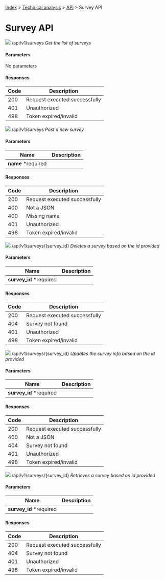 [Index](../../../../README.md) > [Technical analysis](../README.md) > [API](README.md) > Survey API

# Survey API

![](https://img.shields.io/badge/GET-informational?style=flat) /api/v1/surveys *Get the list of surveys*

#### Parameters

No parameters

#### Responses

| Code | Description |
| - | - |
| 200 | Request executed successfully |
| 401 | Unauthorized |
| 498 | Token expired/invalid |

![](https://img.shields.io/badge/POST-informational?style=flat&color=2bbc8a) /api/v1/surveys *Post a new survey*

#### Parameters

| Name | Description |
| - | - |
| **name** *required ||

#### Responses

| Code | Description |
| - | - |
| 200 | Request executed successfully |
| 400 | Not a JSON |
| 400 | Missing name |
| 401 | Unauthorized |
| 498 | Token expired/invalid |

![](https://img.shields.io/badge/DELETE-informational?style=flat&color=ff0000) /api/v1/surveys/{survey_id} *Deletes a survey based on the id provided*

#### Parameters

| Name | Description |
| - | - |
| **survey_id** *required ||

#### Responses

| Code | Description |
| - | - |
| 200 | Request executed successfully |
| 404 | Survey not found |
| 401 | Unauthorized |
| 498 | Token expired/invalid |

![](https://img.shields.io/badge/PUT-informational?style=flat&color=fc9003) /api/v1/surveys/{survey_id} *Updates the survey info based on the id provided*

#### Parameters

| Name | Description |
| - | - |
| **survey_id** *required ||

#### Responses

| Code | Description |
| - | - |
| 200 | Request executed successfully |
| 400 | Not a JSON |
| 404 | Survey not found |
| 401 | Unauthorized |
| 498 | Token expired/invalid |

![](https://img.shields.io/badge/GET-informational?style=flat) /api/v1/surveys/{survey_id} *Retrieves a survey based on id provided*

#### Parameters

| Name | Description |
| - | - |
| **survey_id** *required ||

#### Responses

| Code | Description |
| - | - |
| 200 | Request executed successfully |
| 404 | Survey not found |
| 401 | Unauthorized |
| 498 | Token expired/invalid |

